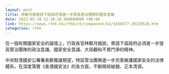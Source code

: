 ```yaml
---
layout: post
title: 林鄭月娥寄語下屆政府須進一步提高管治團隊的國安意識
date: 2022-05-28 12:30:26.000000000 +08:00
link: https://news.rthk.hk/rthk/ch/component/k2/1650577-20220528.htm
categories: rthk
---
```


在一個有關國家安全的論壇上，行政長官林鄭月娥說，寄語下屆政府必須進一步提高管治團隊的政治意識、國家安全意識、大局觀和不畏鬥爭的精神。

中央駐港國安公署署長鄭雁雄期望，特區管治團隊進一步完善維護國家安全的法律體系，在深度落實《香港國安法》的各方面，不斷開局破題、正本清源。
